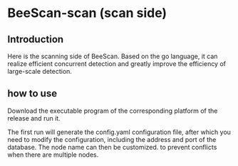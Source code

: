 # BeeScan-scan (scan side)

## Introduction

Here is the scanning side of BeeScan. Based on the go language, it can realize efficient concurrent detection and greatly improve the efficiency of large-scale detection.

## how to use

Download the executable program of the corresponding platform of the release and run it.

The first run will generate the config.yaml configuration file, after which you need to modify the configuration, including the address and port of the database. The node name can then be customized. to prevent conflicts when there are multiple nodes.